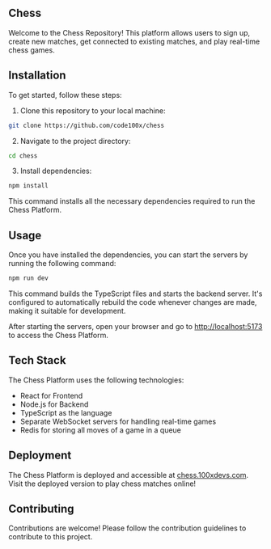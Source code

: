 ## Chess

Welcome to the Chess Repository! This platform allows users to sign up, create new matches, get connected to existing matches, and play real-time chess games.

## Installation

To get started, follow these steps:

1. Clone this repository to your local machine:
```bash
git clone https://github.com/code100x/chess
```

2. Navigate to the project directory:
```bash
cd chess
```

3. Install dependencies:
```bash
npm install
```

This command installs all the necessary dependencies required to run the Chess Platform.

## Usage

Once you have installed the dependencies, you can start the servers by running the following command:
```bash
npm run dev
```

This command builds the TypeScript files and starts the backend server. It's configured to automatically rebuild the code whenever changes are made, making it suitable for development.

After starting the servers, open your browser and go to [http://localhost:5173](http://localhost:5173) to access the Chess Platform.

## Tech Stack

The Chess Platform uses the following technologies:

- React for Frontend
- Node.js for Backend
- TypeScript as the language
- Separate WebSocket servers for handling real-time games
- Redis for storing all moves of a game in a queue

## Deployment

The Chess Platform is deployed and accessible at [chess.100xdevs.com](http://chess.100xdevs.com/). Visit the deployed version to play chess matches online!

## Contributing

Contributions are welcome! Please follow the contribution guidelines to contribute to this project.
